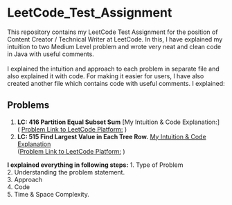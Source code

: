 # LeetCode_Test_Assignment
This repository contains my LeetCode Test Assignment for the position of Content Creator / Technical Writer at LeetCode. In this, I have explained my intuition to two Medium Level problem and wrote  very neat and clean code in Java with useful comments. 
<br> <br>
I explained the intuition and approach to each problem in separate file and also explained it with code. For making it easier for users, I have also created another file which contains code with useful comments. I explained:

## Problems
 1. **LC: 416 Partition Equal Subset Sum**  [My Intuition & Code Explanation:]
    <br>
    ( [Problem Link to LeetCode Platform:](https://leetcode.com/problems/partition-equal-subset-sum/) )
 2. **LC: 515 Find Largest Value in Each Tree Row.** [My Intuition & Code Explanation](https://github.com/Jagrit29/LeetCode_Test_Assignment/tree/master/LC-515.%20Find%20Largest%20Value%20in%20Each%20Tree%20Row)
    <br>
    ([Problem Link to LeetCode Platform:](https://leetcode.com/problems/find-largest-value-in-each-tree-row/) )
    <br>

 **I explained everything in following steps:**
     1. Type of Problem <br>
     2. Understanding the problem statement. <br>
     3. Approach <br>
     4. Code     <br>
     5. Time & Space Complexity.  <br>



